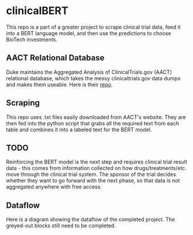 # clinicalBERT
This repo is a part of a greater project to scrape clinical trial data, feed it into a BERT language model, and then use the predictions to choose BioTech investments.

## AACT Relational Database 
Duke maintains the Aggregated Analysis of ClinicalTrials.gov (AACT) relational database, which takes the messy clinicaltrials.gov data dumps and makes them useable. Here is their [repo](https://github.com/ctti-clinicaltrials/aact).

## Scraping
This repo uses .txt files easily downloaded from AACT's website. They are then fed into the python script that grabs all the required text from each table and combines it into a labeled text for the BERT model. 

## TODO
Reinforcing the BERT model is the next step and requires clinical trial result data - this comes from information collected on how drugs/treatments/etc. move through the clinical trial system. The sponsor of the trial decides whether they want to go forward with the next phase, so that data is not aggregated anywhere with free access. 

## Dataflow 
Here is a diagram showing the dataflow of the completed project. The greyed-out blocks still need to be completed. 
